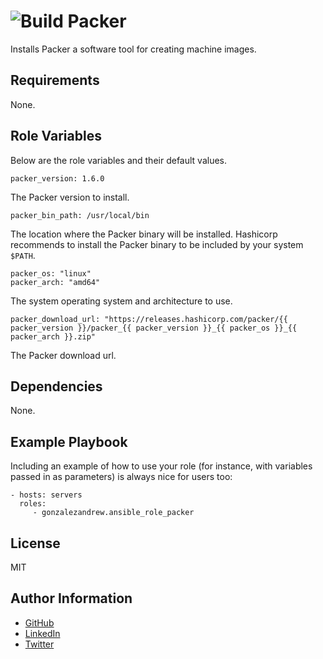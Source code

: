 ![Build](https://github.com/GonzalezAndrew/ansible-role-packer/workflows/Molecule/badge.svg)
Packer
=========

Installs Packer a software tool for creating machine images.

Requirements
------------

None.

Role Variables
--------------

Below are the role variables and their default values.
```
packer_version: 1.6.0
```
The Packer version to install.
```
packer_bin_path: /usr/local/bin
```
The location where the Packer binary will be installed. Hashicorp recommends to install the Packer binary to be included by your system `$PATH`.
```
packer_os: "linux"
packer_arch: "amd64"
```
The system operating system and architecture to use.
```
packer_download_url: "https://releases.hashicorp.com/packer/{{ packer_version }}/packer_{{ packer_version }}_{{ packer_os }}_{{ packer_arch }}.zip"
```
The Packer download url.

Dependencies
------------

None.

Example Playbook
----------------

Including an example of how to use your role (for instance, with variables passed in as parameters) is always nice for users too:

    - hosts: servers
      roles:
         - gonzalezandrew.ansible_role_packer

License
-------

MIT

Author Information
------------------

- [GitHub](https://github.com/GonzalezAndrew)
- [LinkedIn](https://www.linkedin.com/in/-andrew-gonzalez/)
- [Twitter](https://twitter.com/_GonzalezAndrew)
